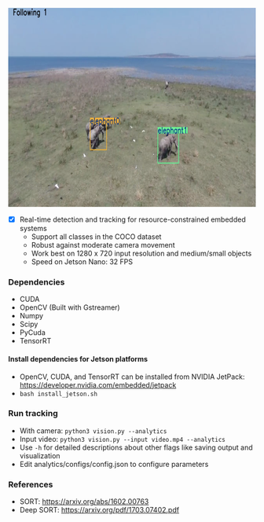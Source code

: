 <p align="center">
  <img src="demo.png" width="720" height="405" />
</p>

- [x] Real-time detection and tracking for resource-constrained embedded systems
  - Support all classes in the COCO dataset
  - Robust against moderate camera movement
  - Work best on 1280 x 720 input resolution and medium/small objects
  - Speed on Jetson Nano: 32 FPS

### Dependencies
- CUDA
- OpenCV (Built with Gstreamer)
- Numpy
- Scipy
- PyCuda
- TensorRT  

#### Install dependencies for Jetson platforms
- OpenCV, CUDA, and TensorRT can be installed from NVIDIA JetPack:    
https://developer.nvidia.com/embedded/jetpack
- `bash install_jetson.sh`

### Run tracking
- With camera: `python3 vision.py --analytics`
- Input video: `python3 vision.py --input video.mp4 --analytics`
- Use `-h` for detailed descriptions about other flags like saving output and visualization
- Edit analytics/configs/config.json to configure parameters

### References
- SORT: https://arxiv.org/abs/1602.00763  
- Deep SORT: https://arxiv.org/pdf/1703.07402.pdf 
